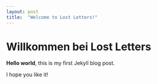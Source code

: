 ```yaml
---
layout: post
title:  "Welcome to Lost Letters!"
---
```


# Willkommen bei Lost Letters

**Hello world**, this is my first Jekyll blog post.

I hope you like it!
